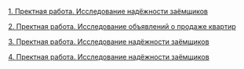 [1. Пректная работа. Исследование надёжности заёмщиков](https://github.com/konicaRu/data_analyst/blob/master/1_project_data_pre_processing/1_project_git_finance_bank_loan.ipynb)

[2. Пректная работа. Исследование объявлений о продаже квартир](https://github.com/konicaRu/data_analyst/blob/master/1_project_data_pre_processing/1_project_git_finance_bank_loan.ipynb)

[3. Пректная работа. Исследование надёжности заёмщиков](https://github.com/konicaRu/data_analyst/blob/master/1_project_data_pre_processing/1_project_git_finance_bank_loan.ipynb)

[4. Пректная работа. Исследование надёжности заёмщиков](https://github.com/konicaRu/data_analyst/blob/master/1_project_data_pre_processing/1_project_git_finance_bank_loan.ipynb)
